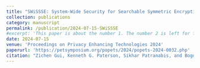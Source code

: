 ```yaml
---
title: "SWiSSSE: System-Wide Security for Searchable Symmetric Encryption"
collection: publications
category: manuscript
permalink: /publication/2024-07-15-SWiSSSE
#excerpt: 'This paper is about the number 1. The number 2 is left for future work.'
date: 2024-07-15
venue: 'Proceedings on Privacy Enhancing Technologies 2024'
paperurl: 'https://petsymposium.org/popets/2024/popets-2024-0032.php'
citation: "Zichen Gui, Kenneth G. Paterson, Sikhar Patranabis, and Bogdan Warinschi. SWiSSSE: System-Wide Security for Searchable Symmetric Encryption. Proc. Priv. Enhancing Technol. 2024(1): 549-581 (2024)."
---
```



